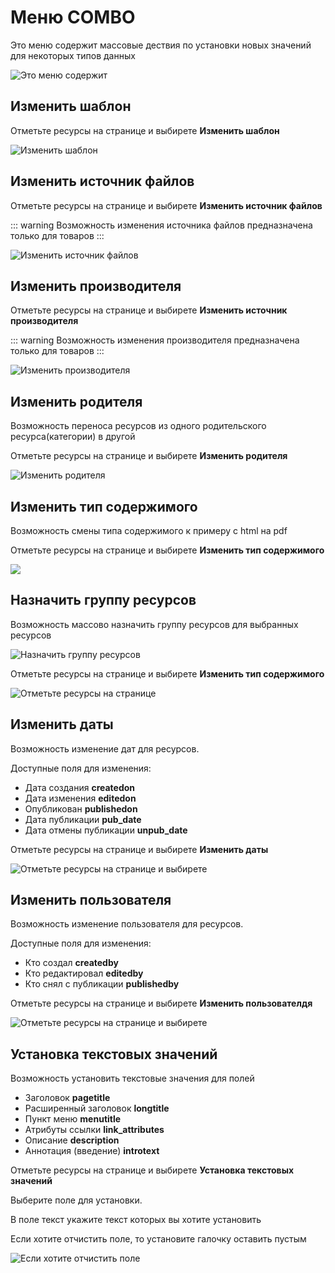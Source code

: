 # Меню COMBO

Это меню содержит массовые дествия по установки новых значений для некоторых типов данных

![Это меню содержит](https://file.modx.pro/files/d/6/c/d6cb85402b9ad77a5d7b31c327fa810d.png)

## Изменить шаблон

Отметьте ресурсы на странице и выбирете **Изменить шаблон**

![Изменить шаблон](https://file.modx.pro/files/1/2/3/123178a08a2140077b306a1bf6fbb6b3.png)

## Изменить источник файлов

Отметьте ресурсы на странице и выбирете **Изменить источник файлов**

::: warning
Возможность изменения источника файлов предназначена только для товаров
:::

![Изменить источник файлов](https://file.modx.pro/files/a/1/e/a1e73bac3131189e051e979a2ba23bb0.png)

## Изменить производителя

Отметьте ресурсы на странице и выбирете **Изменить источник производителя**

::: warning
Возможность изменения производителя предназначена только для товаров
:::

![Изменить производителя](https://file.modx.pro/files/9/f/8/9f8145aa051a55f84ecd397f9c62388f.png)

## Изменить родителя

Возможность переноса ресурсов из одного родительского ресурса(категории) в другой

Отметьте ресурсы на странице и выбирете **Изменить родителя**

![Изменить родителя](https://file.modx.pro/files/c/6/6/c6635fe5ccce5bb7695a76899c340027.png)

## Изменить тип содержимого

Возможность смены типа содержимого к примеру с html на pdf

Отметьте ресурсы на странице и выбирете **Изменить тип содержимого**

![](https://file.modx.pro/files/1/7/5/1750c6b6b89327b3454ba25d1ae96650.png)

## Назначить группу ресурсов

Возможность массово назначить группу ресурсов для выбранных ресурсов

![Назначить группу ресурсов](https://file.modx.pro/files/0/2/0/020b416221dbc8f536386e871bb8bf52.png)

Отметьте ресурсы на странице и выбирете **Изменить тип содержимого**

![Отметьте ресурсы на странице](https://file.modx.pro/files/4/7/5/47531c5ae7dacfdcf8eed1b569443883.png)

## Изменить даты

Возможность изменение дат для ресурсов.

Доступные поля для изменения:

- Дата создания **createdon**
- Дата изменения **editedon**
- Опубликован **publishedon**
- Дата публикации **pub_date**
- Дата отмены публикации **unpub_date**

Отметьте ресурсы на странице и выбирете **Изменить даты**

![Отметьте ресурсы на странице и выбирете](https://file.modx.pro/files/5/3/0/530123930da430e921cbaa30a23fb6dd.png)

## Изменить пользователя

Возможность изменение пользователя для ресурсов.

Доступные поля для изменения:

- Кто создал **createdby**
- Кто редактировал **editedby**
- Кто снял с публикации **publishedby**

Отметьте ресурсы на странице и выбирете **Изменить пользователдя**

![Отметьте ресурсы на странице и выбирете](https://file.modx.pro/files/f/3/a/f3a0d20865dea3a8c666a152ce85a90a.png)

## Установка текстовых значений

Возможность установить текстовые значения для полей

- Заголовок **pagetitle**
- Расширенный заголовок **longtitle**
- Пункт меню **menutitle**
- Атрибуты ссылки **link_attributes**
- Описание **description**
- Аннотация (введение) **introtext**

Отметьте ресурсы на странице и выбирете **Установка текстовых значений**

Выберите поле для установки.

В поле текст укажите текст которых вы хотите установить

Если хотите отчистить поле, то установите галочку оставить пустым

![Если хотите отчистить поле](https://file.modx.pro/files/5/8/5/5855b628c7c13beefe7541201eac176e.png)

